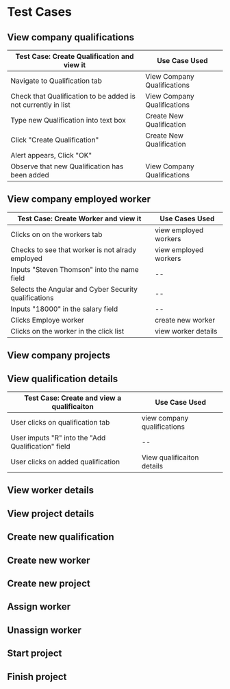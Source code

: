 # Test Cases

## View company qualifications
| Test Case: Create Qualification and view it | Use Case Used |
|--|--|
| Navigate to Qualification tab | View Company Qualifications |
| Check that Qualification to be added is not currently in list | View Company Qualifications | 
| Type new Qualification into text box | Create New Qualification |
| Click "Create Qualification" | Create New Qualification |
| Alert appears, Click "OK" | |
| Observe that new Qualification has been added | View Company Qualifications |

## View company employed worker
| Test Case: Create Worker and view it | Use Cases Used |
|--------------|---------------------|
| Clicks on on the workers tab | view employed workers |
| Checks to see that worker is not alrady employed| view employed workers |
| Inputs "Steven Thomson" into the name field| -- |
| Selects the Angular and Cyber Security qualifications| -- |
| Inputs "18000" in the salary field | -- |
| Clicks Employe worker | create new worker |
| Clicks on the worker in the click list| view worker details |

## View company projects

## View qualification details
|Test Case: Create and view a qualificaiton| Use Case Used|
|--|--|
| User clicks on qualification tab | view company qualifications |
| User imputs "R" into the "Add Qualification" field | -- |
| User clicks on added qualification | View qualificaiton details|

## View worker details

## View project details

## Create new qualification

## Create new worker

## Create new project

## Assign worker

## Unassign worker

## Start project

## Finish project 
